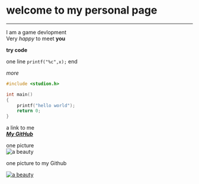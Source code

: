 # welcome to my personal page  
---

I am a game devlopment  
Very *happy* to meet **you**

__try code__

one line `printf("%c",x);` end

*more*

```c
#include <studion.h>

int main()
{
    printf("hello world");
    return 0;   
}
```

a link to me  
[***My GitHub***](https://www.github.com/Pythians)

one picture  
![a beauty](http://images6.fanpop.com/image/photos/36300000/Frozen-image-frozen-36340691-983-800.png)

one picture to my Github

[![a beauty](http://images6.fanpop.com/image/photos/36300000/Frozen-image-frozen-36340691-983-800.png)](https://www.github.com/Pythians)